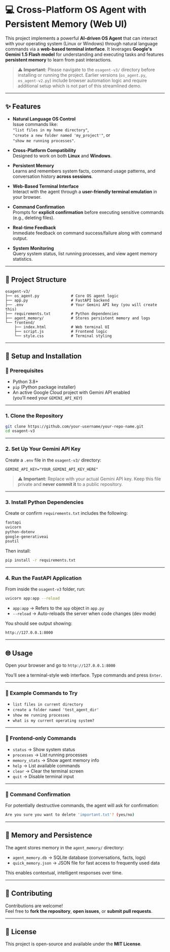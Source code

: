 # 💻 Cross-Platform OS Agent with Persistent Memory (Web UI)

This project implements a powerful **AI-driven OS Agent** that can interact with your operating system (Linux or Windows) through natural language commands via a **web-based terminal interface**. It leverages **Google's Gemini 1.5 Flash model** for understanding and executing tasks and features **persistent memory** to learn from past interactions.

> ⚠️ **Important:** Please navigate to the `osagent-v3/` directory before installing or running the project. Earlier versions (`os_agent.py`, `os_agent-v2.py`) include browser automation logic and require additional setup which is not part of this streamlined demo.

---

## ✨ Features

- **Natural Language OS Control**  
  Issue commands like:  
  `"list files in my home directory"`,  
  `"create a new folder named 'my_project'"`, or  
  `"show me running processes"`.

- **Cross-Platform Compatibility**  
  Designed to work on both **Linux** and **Windows**.

- **Persistent Memory**  
  Learns and remembers system facts, command usage patterns, and conversation history **across sessions**.

- **Web-Based Terminal Interface**  
  Interact with the agent through a **user-friendly terminal emulation** in your browser.

- **Command Confirmation**  
  Prompts for **explicit confirmation** before executing sensitive commands (e.g., deleting files).

- **Real-time Feedback**  
  Immediate feedback on command success/failure along with command output.

- **System Monitoring**  
  Query system status, list running processes, and view agent memory statistics.

---

## 📁 Project Structure

```
osagent-v3/
├── os_agent.py              # Core OS agent logic
├── app.py                   # FastAPI backend
├── .env                     # Your Gemini API key (you will create this)
├── requirements.txt         # Python dependencies
├── agent_memory/            # Stores persistent memory and logs
└── frontend/
    ├── index.html           # Web terminal UI
    ├── script.js            # Frontend logic
    └── style.css            # Terminal styling
```

---

## 🚀 Setup and Installation

### 📌 Prerequisites

- Python 3.8+
- `pip` (Python package installer)
- An active Google Cloud project with Gemini API enabled  
  (you’ll need your `GEMINI_API_KEY`)

---

### 1. Clone the Repository

```bash
git clone https://github.com/your-username/your-repo-name.git
cd osagent-v3
```

---

### 2. Set Up Your Gemini API Key

Create a `.env` file in the `osagent-v3/` directory:

```env
GEMINI_API_KEY="YOUR_GEMINI_API_KEY_HERE"
```

> ⚠️ **Important:** Replace with your actual Gemini API key. Keep this file private and **never commit it** to a public repository.

---

### 3. Install Python Dependencies

Create or confirm `requirements.txt` includes the following:

```txt
fastapi
uvicorn
python-dotenv
google-generativeai
psutil
```

Then install:

```bash
pip install -r requirements.txt
```

---

### 4. Run the FastAPI Application

From inside the `osagent-v3` folder, run:

```bash
uvicorn app:app --reload
```

- `app:app` → Refers to the `app` object in `app.py`
- `--reload` → Auto-reloads the server when code changes (dev mode)

You should see output showing:

```
http://127.0.0.1:8000
```

---

## 🌐 Usage

Open your browser and go to `http://127.0.0.1:8000`

You’ll see a terminal-style web interface. Type commands and press `Enter`.

---

### 🧪 Example Commands to Try

- `list files in current directory`
- `create a folder named 'test_agent_dir'`
- `show me running processes`
- `what is my current operating system?`

---

### 🧩 Frontend-only Commands

- `status` → Show system status  
- `processes` → List running processes  
- `memory_stats` → Show agent memory info  
- `help` → List available commands  
- `clear` → Clear the terminal screen  
- `quit` → Disable terminal input

---

### 🔐 Command Confirmation

For potentially destructive commands, the agent will ask for confirmation:

```bash
Are you sure you want to delete 'important.txt'? (yes/no)
```

---

## 🧠 Memory and Persistence

The agent stores memory in the `agent_memory/` directory:

- `agent_memory.db` → SQLite database (conversations, facts, logs)
- `quick_memory.json` → JSON file for fast access to frequently used data

This enables contextual, intelligent responses over time.

---

## 🤝 Contributing

Contributions are welcome!  
Feel free to **fork the repository**, **open issues**, or **submit pull requests**.

---

## 📄 License

This project is open-source and available under the **MIT License**.
